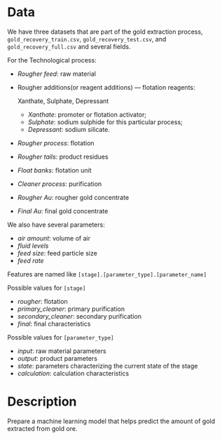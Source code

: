 # Data
We have three datasets that are part of the gold extraction process, `gold_recovery_train.csv`, `gold_recovery_test.csv`, and `gold_recovery_full.csv` and several fields.

For the Technological process:

- *Rougher feed*: raw material

- Rougher additions(or reagent additions) — flotation reagents:

  Xanthate, Sulphate, Depressant

  - *Xanthate*: promoter or flotation activator;
  - *Sulphate*: sodium sulphide for this particular process;
  - *Depressant*: sodium silicate.

- *Rougher process*: flotation

- *Rougher tails*: product residues

- *Float banks*: flotation unit

- *Cleaner process*: purification

- *Rougher Au*: rougher gold concentrate

- *Final Au*: final gold concentrate

We also have several parameters:

- *air amount*: volume of air
- *fluid levels*
- *feed size*: feed particle size
- *feed rate*

Features are named like `[stage].[parameter_type].[parameter_name]`

Possible values for `[stage]`

- *rougher*: flotation
- *primary_cleaner*: primary purification
- *secondary_cleaner*: secondary purification
- *final*: final characteristics

Possible values for `[parameter_type]`

- *input*: raw material parameters
- *output*: product parameters
- *state*: parameters characterizing the current state of the stage
- *calculation*: calculation characteristics

# Description
Prepare a machine learning model that helps predict the amount of gold extracted from gold ore. 
